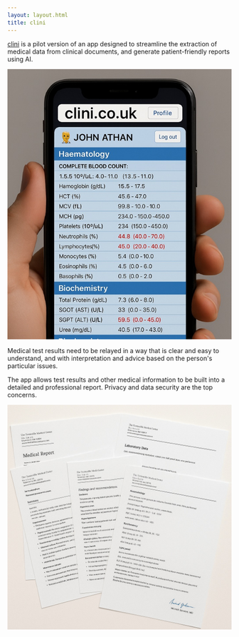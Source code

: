 ```yaml
---
layout: layout.html
title: clini
---
```



[clini](https://www.clini.co.uk) is a pilot version of an app designed to streamline the extraction of medical data from clinical documents, and generate patient-friendly reports using AI. 

<a href="https://www.clini.co.uk">
<img src="/assets/images/phonedemo.jpg" alt="phone">
</a>

Medical test results need to be relayed in a way that is clear and easy to understand, and with interpretation and advice based on the person's particular issues.

The app allows test results and other medical information to be built into a detailed and professional report. Privacy and data security are the top concerns. 

<img src="/assets/images/reportdemo.jpg" alt="report">